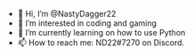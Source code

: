 - 👋 Hi, I’m @NastyDagger22
- 👀 I’m interested in coding and gaming
- 🌱 I’m currently learning on how to use Python
- 📫 How to reach me: ND22#7270 on Discord.

